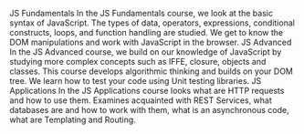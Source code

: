 JS Fundamentals
In the JS Fundamentals course, we look at the basic syntax of JavaScript. The types of data, operators, expressions, conditional constructs, loops, and function handling are studied. We get to know the DOM manipulations and work with JavaScript in the browser.
JS Advanced
In the JS Advanced course, we build on our knowledge of JavaScript by studying more complex concepts such as IFFE, closure, objects and classes. This course develops algorithmic thinking and builds on your DOM tree. We learn how to test your code using Unit testing libraries.
JS Applications
In the JS Applications course looks what are HTTP requests and how to use them. Examines acquainted with REST Services, what databases are and how to work with them, what is an asynchronous code, what are Templating and Routing.
